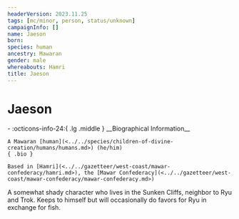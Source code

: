 ```yaml
---
headerVersion: 2023.11.25
tags: [mc/minor, person, status/unknown]
campaignInfo: []
name: Jaeson
born:
species: human
ancestry: Mawaran
gender: male
whereabouts: Hamri
title: Jaeson
---
```

# Jaeson
<div class="grid cards ext-narrow-margin ext-one-column" markdown>
- :octicons-info-24:{ .lg .middle } __Biographical Information__

    A Mawaran [human](<../../species/children-of-divine-creation/humans/humans.md>) (he/him)  
    { .bio }

    Based in [Hamri](<../../gazetteer/west-coast/mawar-confederacy/hamri.md>), the [Mawar Confederacy](<../../gazetteer/west-coast/mawar-confederacy/mawar-confederacy.md>)
</div>


A somewhat shady character who lives in the Sunken Cliffs, neighbor to Ryu and Trok. Keeps to himself but will occasionally do favors for Ryu in exchange for fish.